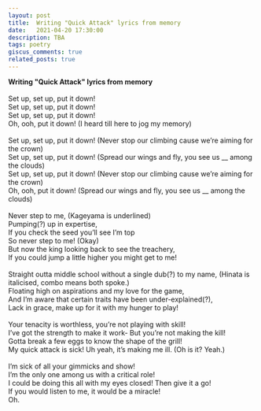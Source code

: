 ```yaml
---
layout: post
title:  Writing "Quick Attack" lyrics from memory
date:   2021-04-20 17:30:00
description: TBA
tags: poetry
giscus_comments: true
related_posts: true
---
```


<div class="poem">
<b>Writing "Quick Attack" lyrics from memory</b><br><br>Set up, set up, put it down!<br>Set up, set up, put it down!<br>Set up, set up, put it down!<br>Oh, ooh, put it down! 		(I heard till here to jog my memory)<br><br>Set up, set up, put it down!  (Never stop our climbing cause we’re aiming for the crown)<br>Set up, set up, put it down! (Spread our wings and fly, you see us __ among the clouds)<br>Set up, set up, put it down! (Never stop our climbing cause we’re aiming for the crown)<br>Oh, ooh, put it down! (Spread our wings and fly, you see us __ among the clouds)<br><br>Never step to me,			(Kageyama is underlined)<br>Pumping(?) up in expertise,<br>If you check the seed you’ll see I’m top<br>So never step to me! (Okay)<br>But now the king looking back to see the treachery,<br>If you could jump a little higher you might get to me!<br><br>Straight outta middle school without a single dub(?) to my name,		(Hinata is italicised, combo means both spoke.)<br>Floating high on aspirations and my love for the game,<br>And I’m aware that certain traits have been under-explained(?),<br>Lack in grace, make up for it with my hunger to play!<br><br>Your tenacity is worthless, you’re not playing with skill!<br>I’ve got the strength to make it work- But you’re not making the kill!<br>Gotta break a few eggs to know the shape of the grill!<br>My quick attack is sick! Uh yeah, it’s making me ill. (Oh is it? Yeah.)<br><br>I’m sick of all your gimmicks and show!<br>I’m the only one among us with a critical role!<br>I could be doing this all with my eyes closed!  Then give it a go!<br>If you would listen to me, it would be a miracle!<br>Oh.</div>